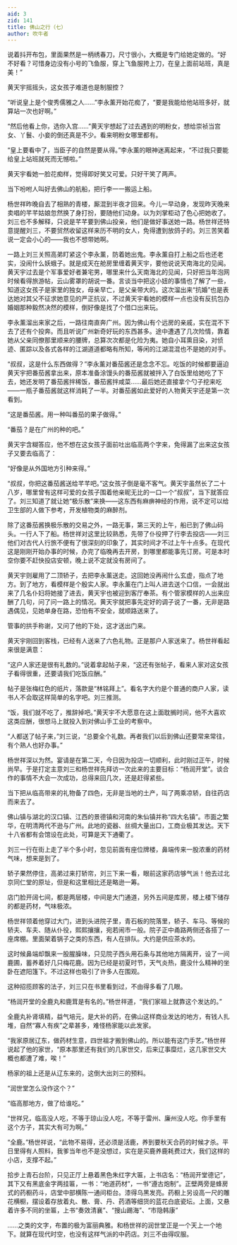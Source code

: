 ```yaml
---
aid: 3
zid: 141
title: 佛山之行（七）
author: 吹牛者
---
```


说着抖开布包，里面果然是一柄绣春刀，尺寸很小，大概是专门给她定做的。“好不好看？可惜身边没有小号的飞鱼服，穿上飞鱼服挎上刀，在皇上面前站班，真是美！”

黄天宇摇摇头，这女孩子难道也是制服控？

“听说皇上是个俊秀儒雅之人……”李永薰开始花痴了，“要是我能给他站班多好，就算站一次也好啊。”

“然后他看上你，选你入宫……”黄天宇想起了过去遇到的明粉女，想给崇祯当宫女、丫鬟、小妾的倒还真是不少。看来明粉女哪里都有。

“皇上要看中了，当臣子的自然是要从得。”李永薰的眼神迷离起来，“不过我只要能给皇上站班就死而无憾啦。”

黄天宇看她一脸花痴样，觉得即好笑又可爱。只好干笑了两声。

当下吩咐人叫好去佛山的航船，把行李一一搬运上船。

杨世祥昨晚自去了相熟的青楼，厮混到半夜才回来。今儿一早动身，发现昨天晚来卖唱的芊芊姑娘忽然换了身打扮，要随他们动身。以为刘掌柜动了色心把她收了。刘三也不多解释，只说是芊芊要到佛山投亲，他们是做好事送她一路。杨世祥还特意提醒刘三，不要贸然收留这样来历不明的女人，免得遭到放鸽子的。刘三苦笑着说一定会小心的——我也不想带她啊。

一路上刘三关照高弟盯紧这个李永薰，防着她出鬼。李永薰自打上船之后也还老实，没闹什么妖蛾子。就是成天在舱房里缠着黄天宇，要他说说天南海北的见闻。黄天宇过去是个军事爱好者兼宅男，哪里来什么天南海北的见闻，只好把当年泡网时候看得旅游帖，云山雾罩的胡说一番。言谈当中把这小妞的事情也了解了一些，知道这女孩子是家里的独女，母亲早亡，是父亲带大的。这次溜出来“抗婚”也是表达她对其父不征求她意见的严正抗议，不过黄天宇看她的模样一点也没有反抗包办婚姻那种毅然决然的模样，倒好像是找了个借口出来玩。

李永薰溜出来家之后，一路往南直奔广州。因为佛山有个远房的亲戚，实在混不下去了还有个投奔。而且听说广州新奇好玩的东西甚多。途中遭遇了几次险情，靠着她从父亲同僚那里顺来的腰牌，总算次次都是化险为夷。她自小耳熏目染，对侦迹、匿踪以及各式各样的江湖道道都略有所知，等闲的江湖混混也不是她的对手。

“叔叔，这是什么东西做得？”李永薰对番茄酱还是念念不忘。吃饭的时候都要逼迫黄天宇把番茄酱拿出来，原本准备涂馒头的番茄酱就被拌入了白饭里给她吃了下去，她还发明了番茄酱拌稀饭，番茄酱拌咸菜……最后她还直接拿个勺子挖来吃——一瓶子番茄酱就这样消耗了一半。对番茄酱如此爱好的人物黄天宇还是第一次看到。

“这是番茄酱。用一种叫番茄的果子做得。”

“番茄？是在广州的种的吧。”

黄天宇含糊答应，他不想在这女孩子面前吐出临高两个字来，免得漏了出来这女孩子又要去临高了：

“好像是从外国地方引种来得。”

“叔叔，你把这番茄酱送给芊芊吧。”这女孩子倒是毫不客气。黄天宇虽然长了二十八岁，哪里曾有这样可爱的女孩子围着他亲昵无比的一口一个“叔叔”，当下就答应了。刘三知道了就让她“极乐散”来换——这东西有麻痹神经的作用，说不定可以给卫生部的人做下参考，开发植物类的麻醉剂。

除了这番茄酱换极乐散的交易之外，一路无事，第三天的上午，船已到了佛山码头。一行人下了船。杨世祥对这里比较熟悉，先带了仆役押了行李去投店——刘三他们对古代人行旅不便有了很深刻的印象了，其实时间才不过上午十点多。在现代这是刚刚开始办事的时候，办完了临晚再去开房，到哪里都能事先订房。可是本时空你要不赶快投店安顿，晚上说不定就没有房间了。

黄天宇则雇用了二顶轿子，去把李永薰送走。这回她没再闹什么玄虚，指点了地方。到了地方，看模样是个殷实人家。李永薰在门上叫人进去送个口信，一会就出来了几名仆妇将她接了进去，黄天宇也被迎到客厅奉茶。有个管家模样的人出来应酬了几句，问了问一路上的情况。黄天宇就把事先定好的调子说了一番，无非是路遇偶见，见她单身在路，恐怕有不安全，就顺路送来了。

管事的拱手称谢，又问了他的下处，这才送出门来。

黄天宇刚回到客栈，已经有人送来了六色礼物。正是那户人家送来了。杨世祥看起来很是满意：

“这户人家还是很有礼数的。”说着拿起帖子来，“这还有张帖子，看来人家对这女孩子看得很重，还要请我们吃饭应酬。”

帖子是张梅红色的纸片，落款是“林铭拜上”。看名字大约是个普通的商户人家，读书人不会取这样简单的名字吧。刘三推测。

“饭，我们就不吃了，推辞掉吧。”黄天宇不大愿意在这上面耽搁时间，他不大喜欢这类应酬，很想马上就投入到对佛山手工业的考察中。

“人都送了帖子来，”刘三说，“总要全个礼数。再者我们以后到佛山还要常来常往，有个熟人也好办事。”

杨世祥深以为然。宴请是在第二天，今日因为投店一切顺利，此时刚过正午，时候尚早。于是打定主意刘三和杨世祥先拜访一次此来的主要目标：“杨润开堂”。谈合作的事情不大会一次成功，总得来回几次，还是赶得紧些。

当下把从临高带来的礼物备了四色，无非是当地的土产，叫了两乘凉轿，自往药店而来去了。

佛山镇与湖北的汉口镇、江西的景德镇和河南的朱仙镇并称“四大名镇”。市面之繁华，在明清两代不逊与广州。此地的瓷器、丝绸大量出口，工商业极其发达。天下十八省都有会馆设在此处，可算是天下通衢了。

刘三一行在街上走了半个多小时，忽见前面有座位牌楼，鼻端传来一股浓重的药材气味，想来是到了。

轿子果然停住，高弟过来打轿帘，刘三下来一看，眼前这家药店够气派！他去过北京同仁堂的原址，但是和这里相比还是略逊一筹。

店门脸开阔七间，都是两层楼，中间是大门通道，另外五间是库房，楼上楼下储存的都是药材，气味极浓。

杨世祥领着他穿过大门，进到头进院子里，青石板的院落里，轿子、车马、等候的轿夫、车夫、随从仆役，熙熙攘攘，宛若闹市一般。院子正中甬路两侧还各搭了一座席棚。里面架着锅子之类的东西，有人在排队。大约是供应茶水的。

这时候鼻端却飘来一股腥臊味，只见院子西头用石条与其他地方隔离开，设了一间鹿圃，蓄养着好几只梅花鹿。因为已经是初夏时节，天气炎热，鹿没什么精神的坐卧在遮阳篷下。不过这样也吸引了许多人在围观。

这种招揽顾客的法子，刘三只在书里看到过，不由得多看了几眼。

“杨润开堂的全鹿丸和鹿茸是有名的。”杨世祥道，“我们家祖上就靠这个发达的。”

全鹿丸补肾填精，益气培元，是大补的药，在佛山这样商业发达的地方，有钱人扎堆，自然“寡人有疾”之辈甚多，难怪杨家能以此发家。

“我家原居辽东，做药材生意，四世祖才搬到佛山的。所以能有这门手艺。”杨世祥说起了他的家世，“原本那里还有我们的几家世交，后来辽事糜烂，这几家世交大概也都遭了难，唉！”

杨家的祖上还是从辽东来的，这倒大出刘三的预料。

“润世堂怎么没作这个？”

“临高那地方，做了给谁吃。”

“世祥兄，临高没人吃，不等于琼山没人吃，不等于雷州、廉州没人吃。你手里有这个方子，其实大有可为啊。”

“全鹿。”杨世祥说，“此物不易得，还必须是活鹿，养到要秋天合药的时候才杀。平日里得有人照料，我爹当年也不是没想过，实在是买鹿养鹿耗费过大，我们这样的小店，支撑不起。”

拾步上青石台阶，只见正厅上悬着黑色朱红字大匾，上书店名：“杨润开堂德记”，其下又有黑底金字两挂匾，一书：“地道药材”，一书“遵古炮制”。正壁两旁是蜂房式的药橱药斗，店堂中部横陈一通间柜台。漆得乌黑发亮。药橱上另设高一尺的雕花横橱，摆设着存放着丸、散、膏、丹、药酒等细货的蓝花白底瓷坛。上面，又悬着许多不同的坐匾，上书“奏效清襄”、“搜山踢海”、“市隐韩康”

……之类的文字，布置的极为富丽典雅。和杨世祥的润世堂正是一个天上一个地下。就算在现代时空，也没有这样气派的中药店。刘三不由得叹服。
